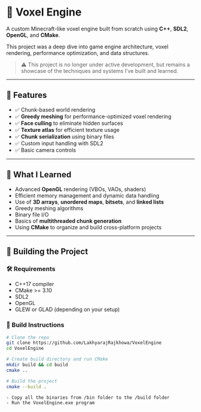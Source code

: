 # 🧱 Voxel Engine

A custom Minecraft-like voxel engine built from scratch using **C++**, **SDL2**, **OpenGL**, and **CMake**.

This project was a deep dive into game engine architecture, voxel rendering, performance optimization, and data structures.

> ⚠️ This project is no longer under active development, but remains a showcase of the techniques and systems I’ve built and learned.

---

## 🚀 Features

- ✅ Chunk-based world rendering  
- ✅ **Greedy meshing** for performance-optimized voxel rendering  
- ✅ **Face culling** to eliminate hidden surfaces  
- ✅ **Texture atlas** for efficient texture usage  
- ✅ **Chunk serialization** using binary files  
- ✅ Custom input handling with SDL2  
- ✅ Basic camera controls

---

## 🧠 What I Learned

- Advanced **OpenGL** rendering (VBOs, VAOs, shaders)  
- Efficient memory management and dynamic data handling  
- Use of **3D arrays**, **unordered maps**, **bitsets**, and **linked lists**  
- Greedy meshing algorithms  
- Binary file I/O  
- Basics of **multithreaded chunk generation**  
- Using **CMake** to organize and build cross-platform projects

---

## 🔧 Building the Project

### 🛠 Requirements

- C++17 compiler  
- CMake >= 3.10  
- SDL2  
- OpenGL  
- GLEW or GLAD (depending on your setup)

### 🧪 Build Instructions

```bash
# Clone the repo
git clone https://github.com/LakhyarajRajkhowa/VoxelEngine
cd VoxelEngine

# Create build directory and run CMake
mkdir build && cd build
cmake ..

# Build the project
cmake --build .

- Copy all the binaries from /bin folder to the /build folder 
- Run the VoxelEngine.exe program

